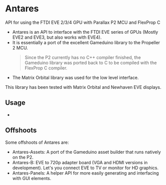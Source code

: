 # Antares
API for using the FTDI EVE 2/3/4 GPU with Parallax P2 MCU and FlexProp C

- Antares is an API to interface with the FTDI EVE series of GPUs (Mostly EVE2 and EVE3, but also works with EVE4).
- It is essentially a port of the excellent Gameduino library to the Propeller 2 MCU.
  > Since the P2 currently has no C++ compiler finished, the Gameduino library was ported back to C to be compiled with the FlexProp C compiler.
- The Matrix Orbital library was used for the low level interface.

This library has been tested with Matrix Orbital and Newhaven EVE displays.

## Usage
- 

## Offshoots
Some offshoots of Antares are:
- Antares-Assets:  A port of the Gameduino asset builder that runs natively on the P2.
- Antares-B:  EVE to 720p adapter board (VGA and HDMI versions in development).  Let's you connect EVE to TV or monitor for HD graphics.
- Antares-Panels:  A helper API for more easily generating and interfacing with GUI elements.


